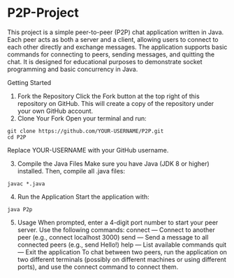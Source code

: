 # P2P-Project

This project is a simple peer-to-peer (P2P) chat application written in Java. Each peer acts as both a server and a client, allowing users to connect to each other directly and exchange messages. The application supports basic commands for connecting to peers, sending messages, and quitting the chat. It is designed for educational purposes to demonstrate socket programming and basic concurrency in Java.

Getting Started

1. Fork the Repository
   Click the Fork button at the top right of this repository on GitHub.
   This will create a copy of the repository under your own GitHub account.
2. Clone Your Fork
   Open your terminal and run:

```
git clone https://github.com/YOUR-USERNAME/P2P.git
cd P2P
```

Replace YOUR-USERNAME with your GitHub username.

3. Compile the Java Files
   Make sure you have Java (JDK 8 or higher) installed. Then, compile all .java files:

```
javac *.java
```

4. Run the Application
   Start the application with:

```
java P2p
```

5. Usage
   When prompted, enter a 4-digit port number to start your peer server.
   Use the following commands:
   connect <ipAddress> <port> — Connect to another peer (e.g., connect localhost 3000)
   send <message> — Send a message to all connected peers (e.g., send Hello!)
   help — List available commands
   quit — Exit the application
   To chat between two peers, run the application on two different terminals (possibly on different machines or using different ports), and use the connect command to connect them.
